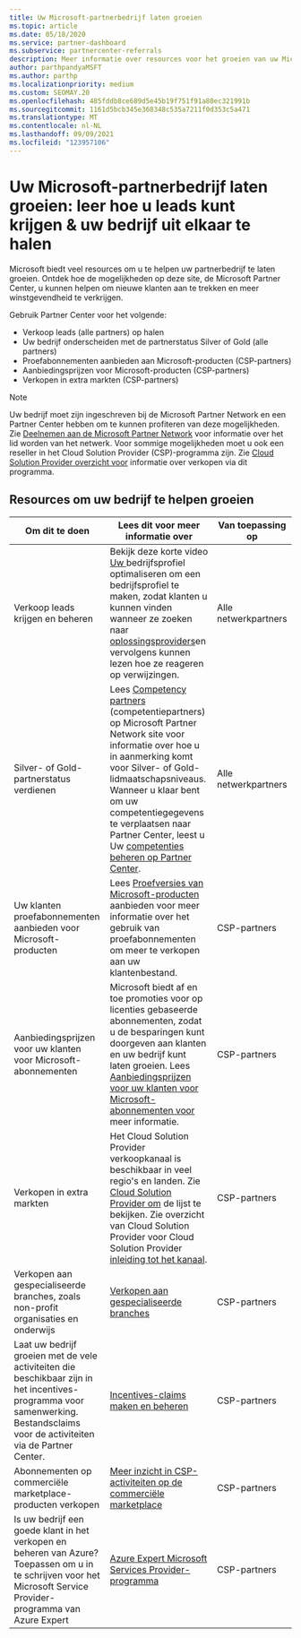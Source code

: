 ```yaml
---
title: Uw Microsoft-partnerbedrijf laten groeien
ms.topic: article
ms.date: 05/18/2020
ms.service: partner-dashboard
ms.subservice: partnercenter-referrals
description: Meer informatie over resources voor het groeien van uw Microsoft-partnerbedrijf. Dit omvat het krijgen van verkoop leads (verwijzingen) van Microsoft.
author: parthpandyaMSFT
ms.author: parthp
ms.localizationpriority: medium
ms.custom: SEOMAY.20
ms.openlocfilehash: 485fddb8ce689d5e45b19f751f91a80ec321991b
ms.sourcegitcommit: 1161d5bcb345e368348c535a7211f0d353c5a471
ms.translationtype: MT
ms.contentlocale: nl-NL
ms.lasthandoff: 09/09/2021
ms.locfileid: "123957106"
---
```

# <a name="grow-your-microsoft-partner-business---learn-how-to-get-leads--set-your-company-apart"></a>Uw Microsoft-partnerbedrijf laten groeien: leer hoe u leads kunt krijgen & uw bedrijf uit elkaar te halen

Microsoft biedt veel resources om u te helpen uw partnerbedrijf te laten groeien. Ontdek hoe de mogelijkheden op deze site, de Microsoft Partner Center, u kunnen helpen om nieuwe klanten aan te trekken en meer winstgevendheid te verkrijgen.

Gebruik Partner Center voor het volgende:

- Verkoop leads (alle partners) op halen
- Uw bedrijf onderscheiden met de partnerstatus Silver of Gold (alle partners)
- Proefabonnementen aanbieden aan Microsoft-producten (CSP-partners)
- Aanbiedingsprijzen voor Microsoft-producten (CSP-partners)
- Verkopen in extra markten (CSP-partners)

> [!NOTE]  
> Uw bedrijf moet zijn ingeschreven bij de Microsoft Partner Network en een Partner Center hebben om te kunnen profiteren van deze mogelijkheden. Zie [Deelnemen aan de Microsoft Partner Network](mpn-overview.md) voor informatie over het lid worden van het netwerk. Voor sommige mogelijkheden moet u ook een reseller in het Cloud Solution Provider (CSP)-programma zijn. Zie [Cloud Solution Provider overzicht voor](csp-overview.md) informatie over verkopen via dit programma.

## <a name="resources-to-help-your-business-grow"></a>Resources om uw bedrijf te helpen groeien

|  **Om dit te doen**  |  **Lees dit voor meer informatie over**  |  **Van toepassing op**  |
|--------------|-----------|--------------
| Verkoop leads krijgen en beheren | Bekijk deze korte video [Uw ](https://player.vimeo.com/video/252788046 ) bedrijfsprofiel optimaliseren om een bedrijfsprofiel te maken, zodat klanten u kunnen vinden wanneer ze zoeken naar [oplossingsproviders](manage-leads.md)en vervolgens kunnen lezen hoe ze reageren op verwijzingen. | Alle netwerkpartners |
| Silver- of Gold-partnerstatus verdienen | Lees [Competency partners](https://partner.microsoft.com/membership/competencies) (competentiepartners) op Microsoft Partner Network site voor informatie over hoe u in aanmerking komt voor Silver- of Gold-lidmaatschapsniveaus. Wanneer u klaar bent om uw competentiegegevens te verplaatsen naar Partner Center, leest u Uw [competenties beheren op Partner Center](learn-about-competencies.md). | Alle netwerkpartners |
| Uw klanten proefabonnementen aanbieden voor Microsoft-producten | Lees [Proefversies van Microsoft-producten](offer-your-customers-trials-of-microsoft-products.md) aanbieden voor meer informatie over het gebruik van proefabonnementen om meer te verkopen aan uw klantenbestand.| CSP-partners |
| Aanbiedingsprijzen voor uw klanten voor Microsoft-abonnementen | Microsoft biedt af en toe promoties voor op licenties gebaseerde abonnementen, zodat u de besparingen kunt doorgeven aan klanten en uw bedrijf kunt laten groeien. Lees [Aanbiedingsprijzen voor uw klanten voor Microsoft-abonnementen voor](promotions.md) meer informatie. | CSP-partners |
| Verkopen in extra markten | Het Cloud Solution Provider verkoopkanaal is beschikbaar in veel regio's en landen. Zie [Cloud Solution Provider om](agreements.md) de lijst te bekijken. Zie overzicht van Cloud Solution Provider voor Cloud Solution Provider [inleiding tot het kanaal](csp-overview.md).  | CSP-partners |
Verkopen aan gespecialiseerde branches, zoals non-profit organisaties en onderwijs|[Verkopen aan gespecialiseerde branches](get-special-pricing-for-offers.md)|CSP-partners|
|Laat uw bedrijf groeien met de vele activiteiten die beschikbaar zijn in het incentives-programma voor samenwerking. Bestandsclaims voor de activiteiten via de Partner Center.| [Incentives-claims maken en beheren](create-incentives-claims.md)|CSP-partners|
|Abonnementen op commerciële marketplace-producten verkopen|[Meer inzicht in CSP-activiteiten op de commerciële marketplace](csp-commercial-marketplace-overview.md)|CSP-partners|
|Is uw bedrijf een goede klant in het verkopen en beheren van Azure? Toepassen om u in te schrijven voor het Microsoft Service Provider-programma van Azure Expert|[Azure Expert Microsoft Services Provider-programma](azure-expert-msp.md)|CSP-partners|
